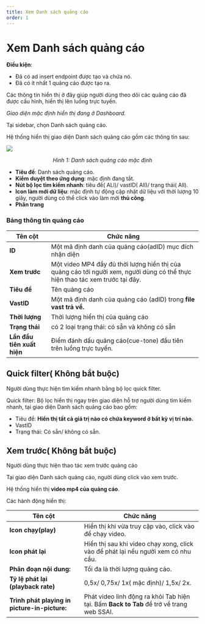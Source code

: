 ```yaml
---
title: Xem Danh sách quảng cáo
order: 1
---
```


# Xem Danh sách quảng cáo

**Điều kiện**:
* Đã có ad insert endpoint được tạo và chứa nó.
* Đã có ít nhất 1 quảng cáo được tạo ra.

Các thông tin hiển thị ở đây giúp người dùng theo dõi các quảng cáo đã được cấu hình, hiển thị lên luồng trực tuyến.

*Giao diện mặc định hiển thị đang ở Dashboard.*

 Tại sidebar, chọn Danh sách quảng cáo.

Hệ thống hiển thị giao diện Danh sách quảng cáo gồm các thông tin sau:

![](//images/dai/list-ad-default-off.PNG)

<center>

  *Hình 1: Danh sách quảng cáo mặc định*

  </center>

* **Tiêu đề**: Danh sách quảng cáo.
* **Kiểm duyệt theo ứng dụng**: mặc định đang tắt.
* **Nút bộ lọc tìm kiếm nhanh**: tiêu đề( ALl)/ vastID( All)/ trạng thái( All).
* **Icon làm mới dữ liệu**: mặc định tự động cập nhật dữ liệu với thời lượng 10 giây, người dùng có thể click vào làm mới **thủ công**.
* **Phân trang**

### Bảng thông tin quảng cáo

| Tên cột                    | Chức năng                                                                                                                     |
| -------------------------- | ----------------------------------------------------------------------------------------------------------------------------- |
| **ID**                     | Một mã định danh của quảng cáo(adID) mục đích nhận diện                                                                       |
| **Xem trước**              | Một video MP4 đầy đủ thời lượng hiển thị của quảng cáo tới người xem, người dùng có thể thực hiện thao tác xem trước tại đây. |
| **Tiêu đề**                | Tên quảng cáo                                                                                                                 |
| **VastID**                 | Một mã định danh của quảng cáo (adID) trong **file vast trả về.**                                                             |
| **Thời lượng**             | Thời lượng hiển thị của quảng cáo                                                                                             |
| **Trạng thái**             | có 2 loại trạng thái: có sẵn và không có sẵn                                                                                  |
| **Lần đầu tiên xuất hiện** | Điểm đánh dấu quảng cáo(cue-tone) đầu tiên trên luồng trực tuyến.                                                             |


## Quick filter( Không bắt buộc)
Người dùng thực hiện tìm kiếm nhanh bằng bộ lọc quick filter.

Quick filter: Bộ lọc hiển thị ngay trên giao diện hỗ trợ người dùng tìm kiếm nhanh, tại giao diện Danh sách quảng cáo bao gồm:
   * Tiêu đề: **Hiển thị tất cả giá trị nào có chứa keyword ở bất kỳ vị trí nào.**
   * VastID
   * Trạng thái: Có sẵn/ không có sẵn.

## Xem trước( Không bắt buộc)
Người dùng thực hiện thao tác xem trước quảng cáo

Tại giao diện Danh sách quảng cáo, người dùng click vào xem trước.

Hệ thống hiển thị **video mp4 của quảng cáo**.

Các hành động hiển thị:


| Tên cột                                       | Chức năng                                                                                |
| --------------------------------------------- | ---------------------------------------------------------------------------------------- |
| **Icon chạy(play)**                           | Hiển thị khi vừa truy cập vào, click vào để chạy video.                                  |
| **Icon phát lại**                             | Hiển thị sau khi video chạy xong, click vào để phát lại nếu người xem có nhu cầu.        |
| **Phân đoạn nội dung:**                       | Tối đa là thời lượng quảng cáo.                                                          |
| **Tỷ lệ phát lại (playback rate)**            | 0,5x/ 0,75x/ 1x( mặc định)/ 1,5x/ 2x.                                                    |
| **Trình phát playing in picture-in-picture:** | Phát video linh động ra khỏi Tab hiện tại. Bấm **Back to Tab** để trở về trang web SSAI. |